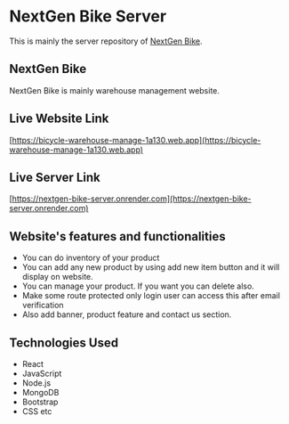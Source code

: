 # NextGen Bike Server
This is mainly the server repository of [NextGen Bike](https://bicycle-warehouse-manage-1a130.web.app).


## NextGen Bike
NextGen Bike is mainly warehouse management website.

## Live Website Link
[https://bicycle-warehouse-manage-1a130.web.app](https://bicycle-warehouse-manage-1a130.web.app)


## Live Server Link
[https://nextgen-bike-server.onrender.com](https://nextgen-bike-server.onrender.com)

## Website's features and functionalities
- You can do inventory of your product
- You can add any new product by using add new item button and it will display on website.
- You can manage your product. If you want you can delete also.
- Make some route protected only login user can access this after email verification
- Also add banner, product feature and contact us section.

## Technologies Used
- React
- JavaScript
- Node.js
- MongoDB
- Bootstrap
- CSS etc
